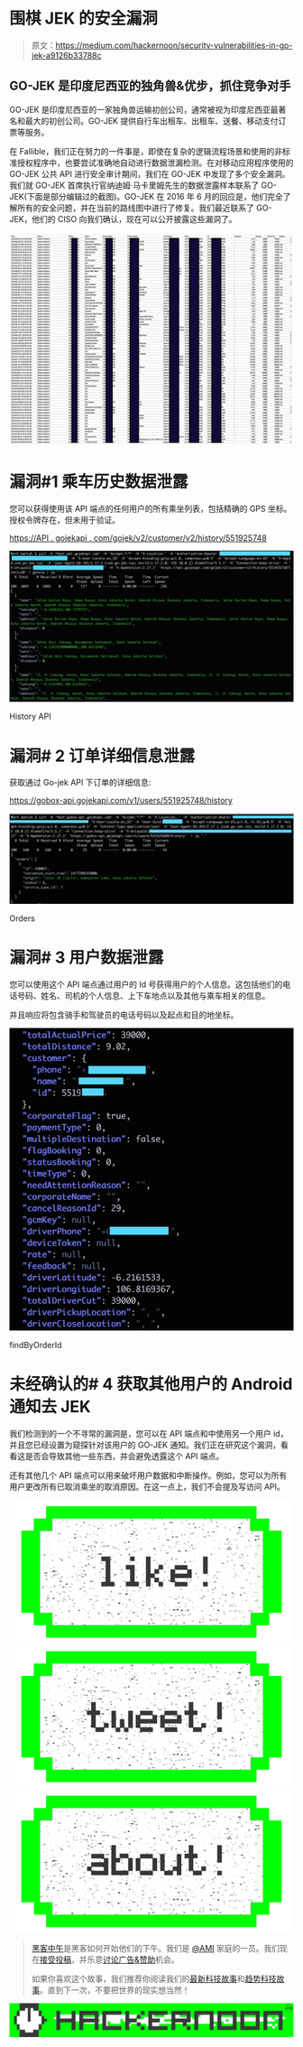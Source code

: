 # 围棋 JEK 的安全漏洞

> 原文：<https://medium.com/hackernoon/security-vulnerabilities-in-go-jek-a9126b33788c>

## GO-JEK 是印度尼西亚的独角兽&优步，抓住竞争对手

GO-JEK 是印度尼西亚的一家独角兽运输初创公司，通常被视为印度尼西亚最著名和最大的初创公司。GO-JEK 提供自行车出租车、出租车、送餐、移动支付订票等服务。

在 Fallible，我们正在努力的一件事是，即使在复杂的逻辑流程场景和使用的非标准授权程序中，也要尝试准确地自动进行数据泄漏检测。在对移动应用程序使用的 GO-JEK 公共 API 进行安全审计期间，我们在 GO-JEK 中发现了多个安全漏洞。我们就 GO-JEK 首席执行官纳迪姆·马卡里姆先生的数据泄露样本联系了 GO-JEK(下面是部分编辑过的截图)。GO-JEK 在 2016 年 6 月的回应是，他们完全了解所有的安全问题，并在当前的路线图中进行了修复。我们最近联系了 GO-JEK，他们的 CISO 向我们确认，现在可以公开披露这些漏洞了。

![](img/9185a73a9b2679320f6f6381cfa54c24.png)

# 漏洞#1 乘车历史数据泄露

您可以获得使用该 API 端点的任何用户的所有乘坐列表，包括精确的 GPS 坐标。授权令牌存在，但未用于验证。

[https://API . gojekapi . com/gojek/v2/customer/v2/history/551925748](https://api.gojekapi.com/gojek/v2/booking/history/551925748)

![](img/f79695bbf864ea4131d7ff8b24150db4.png)

History API

# 漏洞# 2 订单详细信息泄露

获取通过 Go-jek API 下订单的详细信息:

https://gobox-api.gojekapi.com/v1/users/551925748/history

![](img/9c6c84ac1bebb7ab789cbcb135f25c66.png)

Orders

# 漏洞# 3 用户数据泄露

您可以使用这个 API 端点通过用户的 Id 号获得用户的个人信息。这包括他们的电话号码、姓名、司机的个人信息、上下车地点以及其他与乘车相关的信息。

并且响应将包含骑手和驾驶员的电话号码以及起点和目的地坐标。

![](img/29b60c8dd5c01dba2ee6f09bcc799ee3.png)

findByOrderId

# 未经确认的# 4 获取其他用户的 Android 通知去 JEK

我们检测到的一个不寻常的漏洞是，您可以在 API 端点和中使用另一个用户 id，并且您已经设置为窥探针对该用户的 GO-JEK 通知。我们正在研究这个漏洞，看看这是否会导致其他一些东西，并会避免透露这个 API 端点。

还有其他几个 API 端点可以用来破坏用户数据和中断操作。例如，您可以为所有用户更改所有已取消乘坐的取消原因。在这一点上，我们不会提及写访问 API。

[![](img/50ef4044ecd4e250b5d50f368b775d38.png)](http://bit.ly/HackernoonFB)[![](img/979d9a46439d5aebbdcdca574e21dc81.png)](https://goo.gl/k7XYbx)[![](img/2930ba6bd2c12218fdbbf7e02c8746ff.png)](https://goo.gl/4ofytp)

> [黑客中午](http://bit.ly/Hackernoon)是黑客如何开始他们的下午。我们是 [@AMI](http://bit.ly/atAMIatAMI) 家庭的一员。我们现在[接受投稿](http://bit.ly/hackernoonsubmission)，并乐意[讨论广告&赞助](mailto:partners@amipublications.com)机会。
> 
> 如果你喜欢这个故事，我们推荐你阅读我们的[最新科技故事](http://bit.ly/hackernoonlatestt)和[趋势科技故事](https://hackernoon.com/trending)。直到下一次，不要把世界的现实想当然！

![](img/be0ca55ba73a573dce11effb2ee80d56.png)
